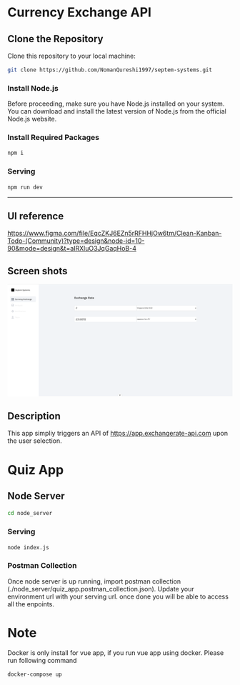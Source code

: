 # Currency Exchange API

## Clone the Repository

Clone this repository to your local machine:

```bash
git clone https://github.com/NomanQureshi1997/septem-systems.git
```

### Install Node.js

Before proceeding, make sure you have Node.js installed on your system. You can download and install the latest version of Node.js from the official Node.js website.

### Install Required Packages

```bash
npm i
```

### Serving

```bash
npm run dev
```

---

## UI reference

https://www.figma.com/file/EqcZKJ6EZn5rRFHHjOw6tm/Clean-Kanban-Todo-(Community)?type=design&node-id=10-90&mode=design&t=aIRXluO3JqGaqHoB-4

## Screen shots

![''](./public/app.png)

## Description

This app simpliy triggers an API of https://app.exchangerate-api.com upon the user selection.

# Quiz App

## Node Server

```bash
cd node_server
```

### Serving

```bash
node index.js
```

### Postman Collection

Once node server is up running, import postman collection (./node_server/quiz_app.postman_collection.json). Update your environment url with your serving url. once done you will be able to access all the enpoints.

# Note

Docker is only install for vue app, if you run vue app using docker. Please run following command

```bash
docker-compose up
```
